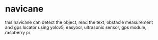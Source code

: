# navicane
this navicane can detect the object, read the text, obstacle measurement and gps locator
using yolov5, easyocr, ultrasonic sensor, gps module, raspberry pi
